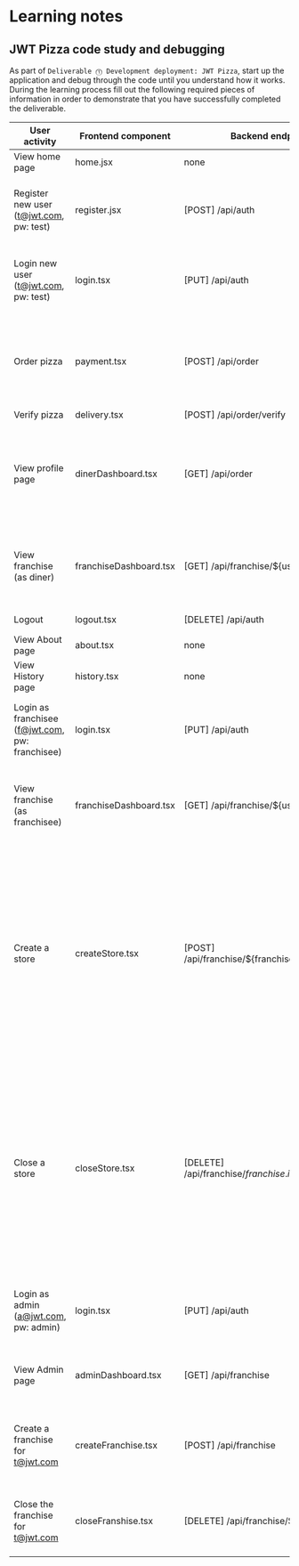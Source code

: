 # Learning notes

## JWT Pizza code study and debugging

As part of `Deliverable ⓵ Development deployment: JWT Pizza`, start up the application and debug through the code until you understand how it works. During the learning process fill out the following required pieces of information in order to demonstrate that you have successfully completed the deliverable.

| User activity                                       | Frontend component | Backend endpoints | Database SQL |
| --------------------------------------------------- | ------------------ | ----------------- | ------------ |
| View home page                                      | home.jsx           | none              | none         |
| Register new user<br/>(t@jwt.com, pw: test)         | register.jsx       | [POST] /api/auth  | INSERT INTO user (name, email, password) VALUES (?, ?, ?)<br/>INSERT INTO userRole (userId, role, objectId) VALUES (?, ?, ?)             |
| Login new user<br/>(t@jwt.com, pw: test)            | login.tsx          | [PUT] /api/auth   | SELECT * FROM user WHERE email='?'<br/>SELECT * FROM userRole WHERE userId=?<br/>INSERT INTO auth (token, userId) VALUES (?, ?)             |
| Order pizza                                         | payment.tsx        | [POST] /api/order | INSERT INTO dinerOrder (dinerId, franchiseId, storeId, date) VALUES (?, ?, ?, now())<br/>INSERT INTO orderItem (orderId, menuId, description, price) VALUES (?, ?, ?, ?)             |
| Verify pizza                                        | delivery.tsx       | [POST] /api/order/verify    |              |
| View profile page                                   | dinerDashboard.tsx | [GET] /api/order  | SELECT id, franchiseId, storeId, date FROM dinerOrder WHERE dinerId=? LIMIT ${offset},${config.db.listPerPage}<br/>SELECT id, menuId, description, price FROM orderItem WHERE orderId=?             |
| View franchise<br/>(as diner)                       | franchiseDashboard.tsx| [GET] /api/franchise/${user.id} | SELECT objectId FROM userRole WHERE role='franchisee' AND userId=?<br/>SELECT id, name FROM franchise WHERE id in (${franchiseIds.join(',')})             |
| Logout                                              | logout.tsx         | [DELETE] /api/auth | DELETE FROM auth WHERE token=?             |
| View About page                                     | about.tsx          | none                  | none             |
| View History page                                   | history.tsx        | none                  | none             |
| Login as franchisee<br/>(f@jwt.com, pw: franchisee) | login.tsx          | [PUT] /api/auth   | SELECT * FROM user WHERE email='?'<br/>SELECT * FROM userRole WHERE userId=?<br/>INSERT INTO auth (token, userId) VALUES (?, ?)             |
| View franchise<br/>(as franchisee)                  | franchiseDashboard.tsx       | [GET] /api/franchise/${user.id}                  | SELECT objectId FROM userRole WHERE role='franchisee' AND userId=?<br/>SELECT id, name FROM franchise WHERE id in (${franchiseIds.join(',')})             |
| Create a store                                      | createStore.tsx    | [POST] /api/franchise/${franchise.id}/store                  | SELECT u.id, u.name, u.email FROM userRole AS ur JOIN user AS u ON u.id=ur.userId WHERE ur.objectId=? AND ur.role='franchisee'`<br/>SELECT s.id, s.name, COALESCE(SUM(oi.price), 0) AS totalRevenue FROM dinerOrder AS do JOIN orderItem AS oi ON do.id=oi.orderId RIGHT JOIN store AS s ON s.id=do.storeId WHERE s.franchiseId=? GROUP BY s.id<br/>INSERT INTO store (franchiseId, name) VALUES (?, ?)             |
| Close a store                                       | closeStore.tsx          | [DELETE] /api/franchise/${franchise.id}/store/${store.id}                 | SELECT u.id, u.name, u.email FROM userRole AS ur JOIN user AS u ON u.id=ur.userId WHERE ur.objectId=? AND ur.role='franchisee'<br/>SELECT s.id, s.name, COALESCE(SUM(oi.price), 0) AS totalRevenue FROM dinerOrder AS do JOIN orderItem AS oi ON do.id=oi.orderId RIGHT JOIN store AS s ON s.id=do.storeId WHERE s.franchiseId=? GROUP BY s.id<br/>DELETE FROM store WHERE franchiseId=? AND id=?             |
| Login as admin<br/>(a@jwt.com, pw: admin)           | login.tsx     | [PUT] /api/auth                  | SELECT * FROM user WHERE email='?'<br/>SELECT * FROM userRole WHERE userId=?<br/>INSERT INTO auth (token, userId) VALUES (?, ?)              |
| View Admin page                                     | adminDashboard.tsx | [GET] /api/franchise     | SELECT id, name FROM franchise<br/>SELECT id, name FROM store WHERE franchiseId=?             |
| Create a franchise for t@jwt.com                    | createFranchise.tsx | [POST] /api/franchise    | SELECT id, name FROM user WHERE email=?<br/>INSERT INTO franchise (name) VALUES (?)<br/>INSERT INTO userRole (userId, role, objectId) VALUES (?, ?, ?)              |
| Close the franchise for t@jwt.com                   | closeFranshise.tsx | [DELETE] /api/franchise/${franchise.id}    | DELETE FROM store WHERE franchiseId=?<br/>DELETE FROM userRole WHERE objectId=?<br/>DELETE FROM franchise WHERE id=?<br/>             |
